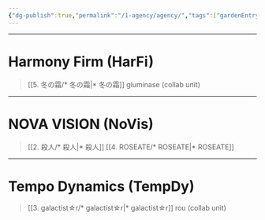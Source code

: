 ```yaml
---
{"dg-publish":true,"permalink":"/1-agency/agency/","tags":["gardenEntry"]}
---
```




***

# Harmony Firm (HarFi)

>[[5. 冬の霜/* 冬の霜\|* 冬の霜]]
>gluminase (collab unit)

***

# NOVA VISION (NoVis)

>[[2. 殺人/* 殺人\|* 殺人]]
>[[4. ROSEATE/* ROSEATE\|* ROSEATE]]

***

# Tempo Dynamics (TempDy)

> [[3. galactist☆r/* galactist☆r\|* galactist☆r]]
>rou (collab unit)
